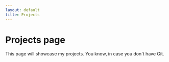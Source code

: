 ```yaml
---
layout: default
title: Projects
---
```

# Projects page

This page will showcase my projects. You know, in case you don't have Git.